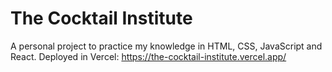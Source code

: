 # The Cocktail Institute

A personal project to practice my knowledge in HTML, CSS, JavaScript and React. Deployed in Vercel: https://the-cocktail-institute.vercel.app/
